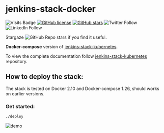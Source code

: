 # jenkins-stack-docker

![Visits Badge](https://badges.pufler.dev/visits/ssbostan/jenkins-stack-docker)
[![GitHub license](https://img.shields.io/github/license/ssbostan/jenkins-stack-docker)](https://github.com/ssbostan/jenkins-stack-docker/blob/master/LICENSE)
[![GitHub stars](https://img.shields.io/github/stars/ssbostan/jenkins-stack-docker)](https://github.com/ssbostan/jenkins-stack-docker/stargazers)
![Twitter Follow](https://img.shields.io/twitter/follow/b9t_ir?style=social)
![LinkedIn Follow](https://shields.io/badge/style-ssbostan-black?logo=linkedin&label=LinkedIn&link=https://www.linkedin.com/in/ssbostan)

Stargaze ![GitHub Repo stars](https://img.shields.io/github/stars/ssbostan/jenkins-stack-docker?style=social) if you find it useful.

**Docker-compose** version of [jenkins-stack-kubernetes](https://github.com/ssbostan/jenkins-stack-kubernetes).

To view the complete documentation follow [jenkins-stack-kubernetes](https://github.com/ssbostan/jenkins-stack-kubernetes) repository.

## How to deploy the stack:

The stack is tested on Docker 2.10 and Docker-compose 1.26, should works on earlier versions.

### Get started:

```bash
./deploy
```

![demo](https://raw.githubusercontent.com/ssbostan/jenkins-stack-docker/master/demo.gif)
